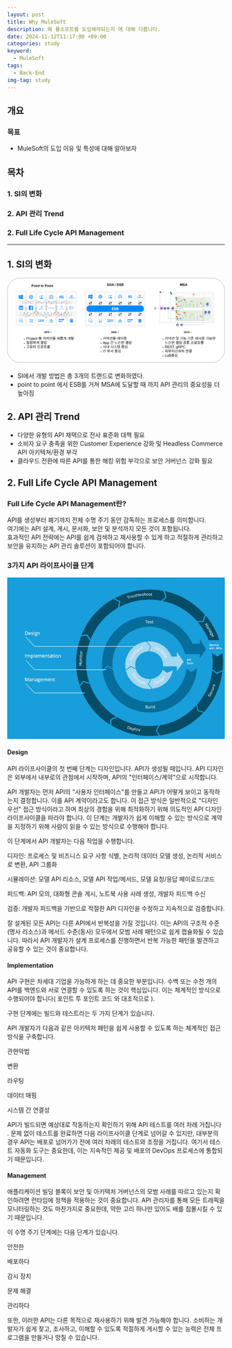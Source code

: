 ```yaml
---
layout: post
title: Why MuleSoft
description: 왜 뮬소프트를 도입해야되는지 에 대해 다룹니다.
date: 2024-11-12T11:17:00 +09:00
categories: study
keyword:
  - MuleSoft
tags:
  - Back-End
img-tag: study
---
```

## 개요

### 목표

* MuleSoft의 도입 이유 및 특성에 대해 알아보자

## 목차

### 1. SI의 변화

### 2. API 관리 Trend

### 2. Full Life Cycle API Management

- - -

## 1. SI의 변화

![](/assets/img/si_변화.22.png)

* SI에서 개발 방법은 총 3개의 트랜드로 변화하였다.
* point to point 에서 ESB를 거쳐 MSA에 도달할 때 까지 API 관리의 중요성을 더 높아짐

## 2. API 관리 Trend

* 다양한 유형의 API 채택으로 전사 표준화 대책 필요
* 소비자 요구 충족을 위한 Customer Experience 강화 및 Headless Commerce API 아키텍쳐/환경 부각
* 클라우드 전환에 따른 API를 통한 해킹 위험 부각으로 보안 거버넌스 강화 필요

## 2. Full Life Cycle API Management

### Full Life Cycle API Management란?

API를 생성부터 폐기까지 전체 수명 주기 동안 감독하는 프로세스를 의미합니다.\
여기에는 API 설계, 게시, 문서화, 보안 및 분석까지 모든 것이 포함됩니다.\
효과적인 API 전략에는 API를 쉽게 검색하고 재사용할 수 있게 하고 적절하게 관리하고 보안을 유지하는 API 관리 솔루션이 포함되어야 합니다.

### 3가지 API 라이프사이클 단계

![](/assets/img/three_life_cycle_api_management.png)

#### Design

API 라이프사이클의 첫 번째 단계는 디자인입니다. API가 생성될 때입니다. API 디자인은 외부에서 내부로의 관점에서 시작하며, API의 "인터페이스/계약"으로 시작합니다. 

API 개발자는 먼저 API의 "사용자 인터페이스"를 만들고 API가 어떻게 보이고 동작하는지 결정합니다. 이를 API 계약이라고도 합니다. 이 접근 방식은 일반적으로 "디자인 우선" 접근 방식이라고 하며 최상의 경험을 위해 최적화하기 위해 의도적인 API 디자인 라이프사이클을 따라야 합니다. 이 단계는 개발자가 쉽게 이해할 수 있는 방식으로 계약을 지정하기 위해 사람이 읽을 수 있는 방식으로 수행해야 합니다.

이 단계에서 API 개발자는 다음 작업을 수행합니다.

디자인: 프로세스 및 비즈니스 요구 사항 식별, 논리적 데이터 모델 생성, 논리적 서비스로 변환, API 그룹화

시뮬레이션: 모델 API 리소스, 모델 API 작업/메서드, 모델 요청/응답 페이로드/코드

피드백: API 모의, 대화형 콘솔 게시, 노트북 사용 사례 생성, 개발자 피드백 수신

검증: 개발자 피드백을 기반으로 적절한 API 디자인을 수정하고 지속적으로 검증합니다.

잘 설계된 모든 API는 다른 API에서 반복성을 가질 것입니다. 이는 API의 구조적 수준(명사 리소스)과 메서드 수준(동사) 모두에서 모범 사례 패턴으로 쉽게 캡슐화될 수 있습니다. 따라서 API 개발자가 설계 프로세스를 진행하면서 반복 가능한 패턴을 발견하고 공유할 수 있는 것이 중요합니다.

#### Implementation

API 구현은 차세대 기업을 가능하게 하는 데 중요한 부분입니다. 수백 또는 수천 개의 API를 백엔드와 서로 연결할 수 있도록 하는 것이 핵심입니다. 이는 체계적인 방식으로 수행되어야 합니다( 포인트 투 포인트 코드 와 대조적으로 ).

구현 단계에는 빌드와 테스트라는 두 가지 단계가 있습니다. 



API 개발자가 다음과 같은 아키텍처 패턴을 쉽게 사용할 수 있도록 하는 체계적인 접근 방식을 구축합니다.

관현악법 

변환 

라우팅

데이터 매핑 

시스템 간 연결성

API가 빌드되면 예상대로 작동하는지 확인하기 위해 API 테스트를 여러 차례 거칩니다 . 문제 없이 테스트를 완료하면 다음 라이프사이클 단계로 넘어갈 수 있지만, 대부분의 경우 API는 배포로 넘어가기 전에 여러 차례의 테스트와 조정을 거칩니다. 여기서 테스트 자동화 도구는 중요한데, 이는 지속적인 제공 및 배포의 DevOps 프로세스에 통합되기 때문입니다. 

#### Management

애플리케이션 빌딩 블록이 보안 및 아키텍처 거버넌스의 모범 사례를 따르고 있는지 확인하려면 런타임에 정책을 적용하는 것이 중요합니다. API 관리자를 통해 모든 트래픽을 모니터링하는 것도 마찬가지로 중요한데, 약한 고리 하나만 있어도 배를 침몰시킬 수 있기 때문입니다.



이 수명 주기 단계에는 다음 단계가 있습니다.



안전한

배포하다

감시 장치

문제 해결

관리하다

또한, 이러한 API는 다른 목적으로 재사용하기 위해 발견 가능해야 합니다. 소비하는 개발자가 쉽게 찾고, 조사하고, 이해할 수 있도록 적절하게 게시할 수 있는 능력은 전체 프로그램을 만들거나 망칠 수 있습니다.
